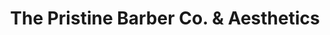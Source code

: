 ---
title: "The Pristine Barber Co. & Aesthetics"
url: /greenville/the-pristine-barber-co-and-aesthetics/
shop: hairdresser
---